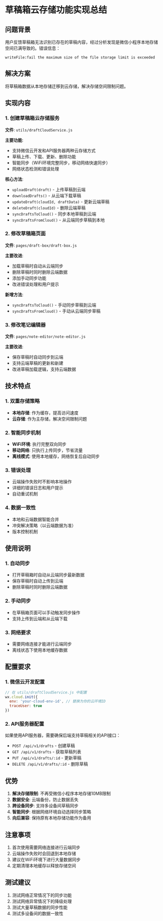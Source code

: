 # 草稿箱云存储功能实现总结

## 问题背景
用户反馈草稿箱无法识别已存在的草稿内容，经过分析发现是微信小程序本地存储空间已满导致的。错误信息：
```
writeFile:fail the maximum size of the file storage limit is exceeded
```

## 解决方案
将草稿箱数据从本地存储迁移到云存储，解决存储空间限制问题。

## 实现内容

### 1. 创建草稿箱云存储服务
**文件**: `utils/draftCloudService.js`

**主要功能**:
- 支持微信云开发和API服务器两种云存储方式
- 草稿上传、下载、更新、删除功能
- 智能同步（WiFi环境完整同步，移动网络快速同步）
- 网络状态检测和错误处理

**核心方法**:
- `uploadDraft(draft)` - 上传草稿到云端
- `downloadDrafts()` - 从云端下载草稿
- `updateDraft(cloudId, draftData)` - 更新云端草稿
- `deleteDraft(cloudId)` - 删除云端草稿
- `syncDraftsToCloud()` - 同步本地草稿到云端
- `syncDraftsFromCloud()` - 从云端同步草稿到本地

### 2. 修改草稿箱页面
**文件**: `pages/draft-box/draft-box.js`

**主要改进**:
- 加载草稿时自动从云端同步
- 删除草稿时同时删除云端数据
- 添加手动同步功能
- 改进错误处理和用户提示

**新增方法**:
- `syncDraftsToCloud()` - 手动同步草稿到云端
- `syncDraftsFromCloud()` - 手动从云端同步草稿

### 3. 修改笔记编辑器
**文件**: `pages/note-editor/note-editor.js`

**主要改进**:
- 保存草稿时自动同步到云端
- 支持云端草稿的更新和新建
- 改进草稿加载逻辑，支持云端数据

## 技术特点

### 1. 双重存储策略
- **本地存储**: 作为缓存，提高访问速度
- **云存储**: 作为主存储，解决空间限制问题

### 2. 智能同步机制
- **WiFi环境**: 执行完整双向同步
- **移动网络**: 只执行上传同步，节省流量
- **离线模式**: 使用本地缓存，网络恢复后自动同步

### 3. 错误处理
- 云端操作失败时不影响本地操作
- 详细的错误日志和用户提示
- 自动重试机制

### 4. 数据一致性
- 本地和云端数据智能合并
- 冲突解决策略（以云端数据为准）
- 版本控制机制

## 使用说明

### 1. 自动同步
- 打开草稿箱时自动从云端同步最新数据
- 保存草稿时自动上传到云端
- 删除草稿时同时删除云端数据

### 2. 手动同步
- 在草稿箱页面可以手动触发同步操作
- 支持上传到云端和从云端下载

### 3. 网络要求
- 需要网络连接才能进行云端同步
- 离线状态下使用本地缓存数据

## 配置要求

### 1. 微信云开发配置
```javascript
// 在 utils/draftCloudService.js 中配置
wx.cloud.init({
  env: 'your-cloud-env-id', // 替换为你的云环境ID
  traceUser: true
})
```

### 2. API服务器配置
如果使用API服务器，需要确保后端支持草稿相关的API接口：
- `POST /api/v1/drafts` - 创建草稿
- `GET /api/v1/drafts` - 获取草稿列表
- `PUT /api/v1/drafts/:id` - 更新草稿
- `DELETE /api/v1/drafts/:id` - 删除草稿

## 优势

1. **解决存储限制**: 不再受微信小程序本地存储10MB限制
2. **数据安全**: 云端备份，防止数据丢失
3. **跨设备同步**: 支持多设备间草稿同步
4. **智能同步**: 根据网络环境自动选择同步策略
5. **向后兼容**: 保持原有本地存储功能作为备用

## 注意事项

1. 首次使用需要网络连接进行云端同步
2. 云端操作失败时会回退到本地存储
3. 建议在WiFi环境下进行大量数据同步
4. 定期清理本地缓存以释放存储空间

## 测试建议

1. 测试网络正常情况下的同步功能
2. 测试网络异常情况下的降级处理
3. 测试大量草稿数据的同步性能
4. 测试多设备间的数据一致性








